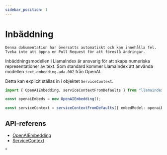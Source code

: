 ```yaml
---
sidebar_position: 1
---
```


# Inbäddning

`Denna dokumentation har översatts automatiskt och kan innehålla fel. Tveka inte att öppna en Pull Request för att föreslå ändringar.`

Inbäddningsmodellen i LlamaIndex är ansvarig för att skapa numeriska representationer av text. Som standard kommer LlamaIndex att använda modellen `text-embedding-ada-002` från OpenAI.

Detta kan explicit ställas in i objektet `ServiceContext`.

```typescript
import { OpenAIEmbedding, serviceContextFromDefaults } from "llamaindex";

const openaiEmbeds = new OpenAIEmbedding();

const serviceContext = serviceContextFromDefaults({ embedModel: openaiEmbeds });
```

## API-referens

- [OpenAIEmbedding](../../api/classes/OpenAIEmbedding.md)
- [ServiceContext](../../api/interfaces/ServiceContext.md)

"
